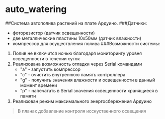 # auto_watering
##Система автополива растений на плате Ардуино.
###Датчики:
- фоторезистор (датчик освещенности)
- две металлические пластины 10х50мм (датчик влажности)
- компрессор для осуществления полива
###Возможности системы:
1. Полив не включится ночью благодаря мониторингу уровня освещенности 
в течении суток
2. Реализована возможность отладки через Serial командами
	- "а" - запустить компрессор
	- "с" - очистить внутреннюю память контроллера
	- "g" - получить значения влажности и освещенности в данный момент времени
	- "р" - напечатать в Serial значения освещенности хранящиеся в памяти
3. Реализован режим максимального энергосбережения Ардуино

>В планах добавление контроля исскуственного освещения

